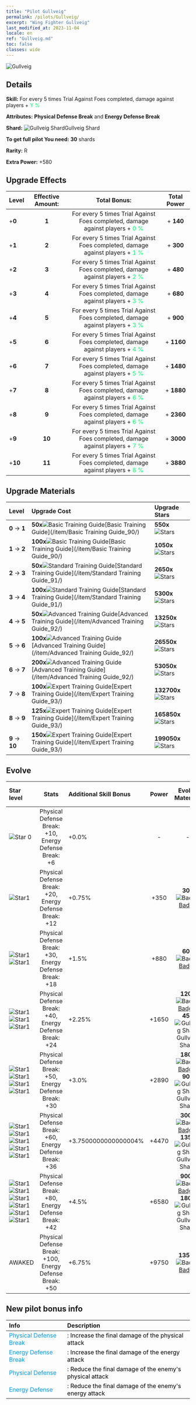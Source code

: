 ```yaml
---
title: "Pilot Gullveig"
permalink: /pilots/Gullveig/
excerpt: "Wing Fighter Gullveig"
last_modified_at: 2023-11-04
locale: en
ref: "Gullveig.md"
toc: false
classes: wide
---
```



 ![Gullveig](/images/pilots/aviator_piece_4009.png)

## Details

 **Skill:** For every 5 times Trial Against Foes completed, damage against players + <span style="color: #03ff6b">Y %</span><br/><span style="color: #000000;"></span> 

 **Attributes:** **Physical Defense Break** and **Energy Defense Break**

 **Shard:** ![Gullveig Shard](/images/pilots/Gullveig_Shard_p.png)Gullveig Shard 

 **To get full pilot You need:** **30** shards 

 **Rarity:** R 

 **Extra Power:** +580 



## Upgrade Effects

  |  Level | Effective Amount: |     Total Bonus:    | Total Power |
  |:----|:-----:|:-------------------:|:-------:|
  | +**0**  | **1**  | For every 5 times Trial Against Foes completed, damage against players + <span style="color: #03ff6b">0 %</span><br/><span style="color: #000000;"></span>  | + **140** |
  | +**1**  | **2**  | For every 5 times Trial Against Foes completed, damage against players + <span style="color: #03ff6b">1 %</span><br/><span style="color: #000000;"></span>  | + **300** |
  | +**2**  | **3**  | For every 5 times Trial Against Foes completed, damage against players + <span style="color: #03ff6b">2 %</span><br/><span style="color: #000000;"></span>  | + **480** |
  | +**3**  | **4**  | For every 5 times Trial Against Foes completed, damage against players + <span style="color: #03ff6b">3 %</span><br/><span style="color: #000000;"></span>  | + **680** |
  | +**4**  | **5**  | For every 5 times Trial Against Foes completed, damage against players + <span style="color: #03ff6b">3 %</span><br/><span style="color: #000000;"></span>  | + **900** |
  | +**5**  | **6**  | For every 5 times Trial Against Foes completed, damage against players + <span style="color: #03ff6b">4 %</span><br/><span style="color: #000000;"></span>  | + **1160** |
  | +**6**  | **7**  | For every 5 times Trial Against Foes completed, damage against players + <span style="color: #03ff6b">5 %</span><br/><span style="color: #000000;"></span>  | + **1480** |
  | +**7**  | **8**  | For every 5 times Trial Against Foes completed, damage against players + <span style="color: #03ff6b">6 %</span><br/><span style="color: #000000;"></span>  | + **1880** |
  | +**8**  | **9**  | For every 5 times Trial Against Foes completed, damage against players + <span style="color: #03ff6b">6 %</span><br/><span style="color: #000000;"></span>  | + **2360** |
  | +**9**  | **10**  | For every 5 times Trial Against Foes completed, damage against players + <span style="color: #03ff6b">7 %</span><br/><span style="color: #000000;"></span>  | + **3000** |
  | +**10**  | **11**  | For every 5 times Trial Against Foes completed, damage against players + <span style="color: #03ff6b">8 %</span><br/><span style="color: #000000;"></span>  | + **3880** |




## Upgrade Materials

  |  Level |      Upgrade Cost   |  Upgrade Stars  |
  |:-------|:--------------------|:----------------|
  | **0** -> **1**  | **50x**![Basic Training Guide](/images/item/Basic_Training_Guide_p.png)[Basic Training Guide](/item/Basic Training Guide_90/) | **550x**![Stars](/images/item/Stars_p.png) |
  | **1** -> **2**  | **100x**![Basic Training Guide](/images/item/Basic_Training_Guide_p.png)[Basic Training Guide](/item/Basic Training Guide_90/) | **1050x**![Stars](/images/item/Stars_p.png) |
  | **2** -> **3**  | **50x**![Standard Training Guide](/images/item/Standard_Training_Guide_p.png)[Standard Training Guide](/item/Standard Training Guide_91/) | **2650x**![Stars](/images/item/Stars_p.png) |
  | **3** -> **4**  | **100x**![Standard Training Guide](/images/item/Standard_Training_Guide_p.png)[Standard Training Guide](/item/Standard Training Guide_91/) | **5300x**![Stars](/images/item/Stars_p.png) |
  | **4** -> **5**  | **50x**![Advanced Training Guide](/images/item/Advanced_Training_Guide_p.png)[Advanced Training Guide](/item/Advanced Training Guide_92/) | **13250x**![Stars](/images/item/Stars_p.png) |
  | **5** -> **6**  | **100x**![Advanced Training Guide](/images/item/Advanced_Training_Guide_p.png)[Advanced Training Guide](/item/Advanced Training Guide_92/) | **26550x**![Stars](/images/item/Stars_p.png) |
  | **6** -> **7**  | **200x**![Advanced Training Guide](/images/item/Advanced_Training_Guide_p.png)[Advanced Training Guide](/item/Advanced Training Guide_92/) | **53050x**![Stars](/images/item/Stars_p.png) |
  | **7** -> **8**  | **100x**![Expert Training Guide](/images/item/Expert_Training_Guide_p.png)[Expert Training Guide](/item/Expert Training Guide_93/) | **132700x**![Stars](/images/item/Stars_p.png) |
  | **8** -> **9**  | **125x**![Expert Training Guide](/images/item/Expert_Training_Guide_p.png)[Expert Training Guide](/item/Expert Training Guide_93/) | **165850x**![Stars](/images/item/Stars_p.png) |
  | **9** -> **10**  | **150x**![Expert Training Guide](/images/item/Expert_Training_Guide_p.png)[Expert Training Guide](/item/Expert Training Guide_93/) | **199050x**![Stars](/images/item/Stars_p.png) |




## Evolve

  |  Star level | Stats | Additional Skill Bonus | Power | Evolve Materials | Awake Costs Shards |
  |:------------|:-----:|:-------------------|:----------------:|:--------------------:|:-------------|
  | ![Star 0](/images/s0.png)  | Physical Defense Break: +10, Energy Defense Break: +6  | +0.0%  | -  | -  |  |
  | ![Star1](/images/s1.png)  | Physical Defense Break: +20, Energy Defense Break: +12  | +0.75%  | +350  | **30x**![Badge](/images/item/Badge_p.png)[Badge](/item/Badge_94/)  |  |
  | ![Star1](/images/s1.png)![Star1](/images/s1.png)  | Physical Defense Break: +30, Energy Defense Break: +18  | +1.5%  | +880  | **60x**![Badge](/images/item/Badge_p.png)[Badge](/item/Badge_94/)  |  |
  | ![Star1](/images/s1.png)![Star1](/images/s1.png)![Star1](/images/s1.png)  | Physical Defense Break: +40, Energy Defense Break: +24  | +2.25%  | +1650  | **120x**![Badge](/images/item/Badge_p.png)[Badge](/item/Badge_94/), **45x**![Gullveig Shard](/images/pilots/Gullveig_Shard_p.png)Gullveig Shard  |  |
  | ![Star1](/images/s1.png)![Star1](/images/s1.png)![Star1](/images/s1.png)![Star1](/images/s1.png)  | Physical Defense Break: +50, Energy Defense Break: +30  | +3.0%  | +2890  | **180x**![Badge](/images/item/Badge_p.png)[Badge](/item/Badge_94/), **90x**![Gullveig Shard](/images/pilots/Gullveig_Shard_p.png)Gullveig Shard  |  ![N](/images/pilots/N_p.png) x100 |
  | ![Star1](/images/s1.png)![Star1](/images/s1.png)![Star1](/images/s1.png)![Star1](/images/s1.png)![Star1](/images/s1.png)  | Physical Defense Break: +60, Energy Defense Break: +36  | +3.7500000000000004%  | +4470  | **300x**![Badge](/images/item/Badge_p.png)[Badge](/item/Badge_94/), **135x**![Gullveig Shard](/images/pilots/Gullveig_Shard_p.png)Gullveig Shard  |  ![N](/images/pilots/N_p.png) x200 |
  | ![Star1](/images/s1.png)![Star1](/images/s1.png)![Star1](/images/s1.png)![Star1](/images/s1.png)![Star1](/images/s1.png)![Star1](/images/s1.png)  | Physical Defense Break: +80, Energy Defense Break: +42  | +4.5%  | +6580  | **900x**![Badge](/images/item/Badge_p.png)[Badge](/item/Badge_94/), **180x**![Gullveig Shard](/images/pilots/Gullveig_Shard_p.png)Gullveig Shard  |  ![N](/images/pilots/N_p.png) x400 |
  | AWAKED  | Physical Defense Break: +100, Energy Defense Break: +50  | +6.75%  | +9750  | **1350x**![Badge](/images/item/Badge_p.png)[Badge](/item/Badge_94/)  |  ![R](/images/pilots/R_p.png) x900 ![N](/images/pilots/N_p.png) x800 |



## New pilot bonus info

  |  Info |  Description |
  |:------|:-------------|
  | <span style="color: #0099f2">Physical Defense Break</span> | <span style="color: #000000;">: Increase the final damage of the physical attack</span> |
  | <span style="color: #0099f2">Energy Defense Break</span> | <span style="color: #000000;">: Increase the final damage of the energy attack</span> |
  | <span style="color: #0099f2">Physical Defense</span> | <span style="color: #000000;">: Reduce the final damage of the enemy's physical attack</span> |
  | <span style="color: #0099f2">Energy Defense</span> | <span style="color: #000000;">: Reduce the final damage of the enemy's energy attack</span> |

